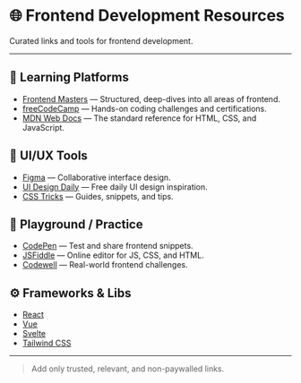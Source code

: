 # 🌐 Frontend Development Resources

Curated links and tools for frontend development.

---

## 📘 Learning Platforms
- [Frontend Masters](https://frontendmasters.com/paths/) — Structured, deep-dives into all areas of frontend.
- [freeCodeCamp](https://www.freecodecamp.org/) — Hands-on coding challenges and certifications.
- [MDN Web Docs](https://developer.mozilla.org/) — The standard reference for HTML, CSS, and JavaScript.

## 🎨 UI/UX Tools
- [Figma](https://figma.com) — Collaborative interface design.
- [UI Design Daily](https://uidesigndaily.com/) — Free daily UI design inspiration.
- [CSS Tricks](https://css-tricks.com/) — Guides, snippets, and tips.

## 🧪 Playground / Practice
- [CodePen](https://codepen.io/) — Test and share frontend snippets.
- [JSFiddle](https://jsfiddle.net/) — Online editor for JS, CSS, and HTML.
- [Codewell](https://www.codewell.cc/) — Real-world frontend challenges.

## ⚙️ Frameworks & Libs
- [React](https://reactjs.org/)
- [Vue](https://vuejs.org/)
- [Svelte](https://svelte.dev/)
- [Tailwind CSS](https://tailwindcss.com/)

---

> Add only trusted, relevant, and non-paywalled links.
